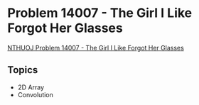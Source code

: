 # Problem 14007 - The Girl I Like Forgot Her Glasses
[NTHUOJ Problem 14007 - The Girl I Like Forgot Her Glasses](https://acm.cs.nthu.edu.tw/problem/14007/)

## Topics
- 2D Array
- Convolution